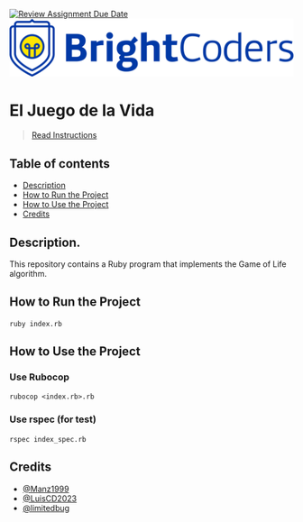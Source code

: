 [![Review Assignment Due Date](https://classroom.github.com/assets/deadline-readme-button-24ddc0f5d75046c5622901739e7c5dd533143b0c8e959d652212380cedb1ea36.svg)](https://classroom.github.com/a/aIfnn2ga)
![BrightCoders Logo](img/logo.png)

# El Juego de la Vida

> [Read Instructions](./instructions.md)

## Table of contents
  - [Description](#Description)
  - [How to Run the Project](#How-to-Run-the-Project)
  - [How to Use the Project](#How-to-Use-the-Project)
  - [Credits](#Credits)

## Description. 
This repository contains a Ruby program that implements the Game of Life algorithm.

## How to Run the Project

```
ruby index.rb
```

## How to Use the Project
### Use Rubocop

```
rubocop <index.rb>.rb
```

### Use rspec (for test)

```
rspec index_spec.rb
```

## Credits
- [@Manz1999](https://github.com/Manz1999)
- [@LuisCD2023](https://github.com/LuisCD2023)
- [@limitedbug](https://github.com/limitedbug)
